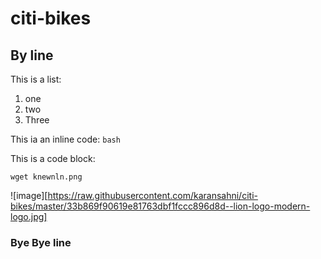 # citi-bikes

## By line

This is a list:
  1. one
  2. two
  2. Three

This ia an inline code: `bash`

This is a code block:

```
wget knewnln.png

```
![image][https://raw.githubusercontent.com/karansahni/citi-bikes/master/33b869f90619e81763dbf1fccc896d8d--lion-logo-modern-logo.jpg]
### Bye Bye line


